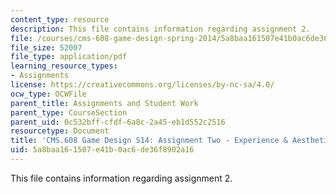 ```yaml
---
content_type: resource
description: This file contains information regarding assignment 2.
file: /courses/cms-608-game-design-spring-2014/5a8baa161507e41b0ac6de36f8902a16_MITCMS_608S14_AsigmentTwo.pdf
file_size: 52007
file_type: application/pdf
learning_resource_types:
- Assignments
license: https://creativecommons.org/licenses/by-nc-sa/4.0/
ocw_type: OCWFile
parent_title: Assignments and Student Work
parent_type: CourseSection
parent_uid: 0c532bff-cfdf-6a8c-2a45-eb1d552c2516
resourcetype: Document
title: 'CMS.608 Game Design S14: Assignment Two - Experience & Aesthetics'
uid: 5a8baa16-1507-e41b-0ac6-de36f8902a16
---
```

This file contains information regarding assignment 2.